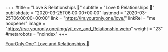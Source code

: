 +++
#title = "Love & Relationships 💞"
subtitle = "Love & Relationships 💞"
publishdate = "2020-03-25T06:00:00+00:00"
lastmod = "2020-03-25T06:00:00+00:00"
link = "https://im.youronly.one/love/"
linkRel = "me noopener"
image = "https://rsc.youronly.one/img/y/Love_and_Relationship.webp"
weight = "23"
#metarobots = "noindex"
+++

[YourOnly.One™ Love and Relationships 💞](https://im.youronly.one/love/ "YourOnly.One™ Love and Relationships 💞")
